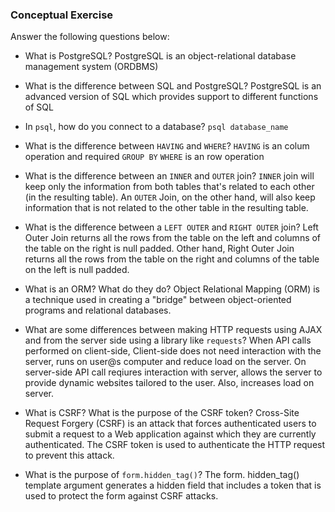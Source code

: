 ### Conceptual Exercise

Answer the following questions below:

- What is PostgreSQL?
  PostgreSQL is an object-relational database management system (ORDBMS)

- What is the difference between SQL and PostgreSQL?
  PostgreSQL is an advanced version of SQL which provides support to different functions of SQL

- In `psql`, how do you connect to a database?
  `psql database_name`
- What is the difference between `HAVING` and `WHERE`?
  `HAVING` is an colum operation and required `GROUP BY`
  `WHERE` is an row operation

- What is the difference between an `INNER` and `OUTER` join?
    `INNER` join will keep only the information from both tables that's related to each other (in the resulting table). An `OUTER` Join, on the other hand, will also keep information that is not related to the other table in the resulting table.

- What is the difference between a `LEFT OUTER` and `RIGHT OUTER` join?
  Left Outer Join returns all the rows from the table on the left and columns of the table on the right is null padded. Other hand, Right Outer Join returns all the rows from the table on the right and columns of the table on the left is null padded.

- What is an ORM? What do they do?
  Object Relational Mapping (ORM) is a technique used in creating a "bridge" between object-oriented programs and relational databases.

- What are some differences between making HTTP requests using AJAX 
  and from the server side using a library like `requests`?
  When API calls performed on client-side, Client-side does not need interaction with the server, runs on user@s computer and reduce load on the server. On server-side API call reqiures interaction with server, allows the server to provide dynamic websites tailored to the user. Also, increases load on server.

- What is CSRF? What is the purpose of the CSRF token?
  Cross-Site Request Forgery (CSRF) is an attack that forces authenticated users to submit a request to a Web application against which they are currently authenticated. The CSRF token is used to authenticate the HTTP request to prevent this attack.

- What is the purpose of `form.hidden_tag()`?
  The form. hidden_tag() template argument generates a hidden field that includes a token that is used to protect the form against CSRF attacks.